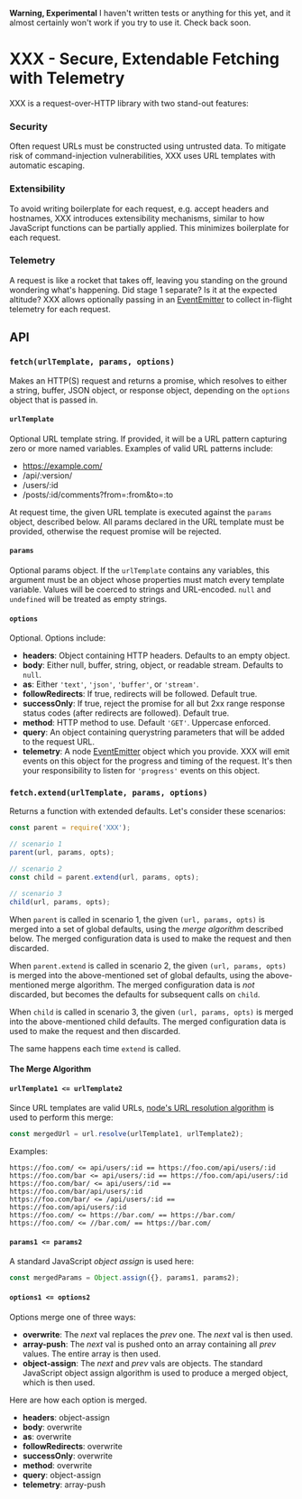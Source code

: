 **Warning, Experimental** I haven't written tests or anything for this yet, and it almost certainly won't work if you try to use it. Check back soon.

# XXX - Secure, Extendable Fetching with Telemetry

XXX is a request-over-HTTP library with two stand-out features:

### Security

Often request URLs must be constructed using untrusted data. To mitigate risk of command-injection vulnerabilities, XXX uses URL templates with automatic escaping.

### Extensibility

To avoid writing boilerplate for each request, e.g. accept headers and hostnames, XXX introduces extensibility mechanisms, similar to how JavaScript functions can be partially applied. This minimizes boilerplate for each request.

### Telemetry

A request is like a rocket that takes off, leaving you standing on the ground wondering what's happening. Did stage 1 separate? Is it at the expected altitude? XXX allows optionally passing in an [EventEmitter](https://nodejs.org/dist/latest-v4.x/docs/api/events.html#events_class_eventemitter) to collect in-flight telemetry for each request.

## API

### `fetch(urlTemplate, params, options)`

Makes an HTTP(S) request and returns a promise, which resolves to either a string, buffer, JSON object, or response object, depending on the `options` object that is passed in.

#### `urlTemplate`

Optional URL template string. If provided, it will be a URL pattern capturing zero or more named variables. Examples of valid URL patterns include:

 * https://example.com/
 * /api/:version/
 * /users/:id
 * /posts/:id/comments?from=:from&to=:to

At request time, the given URL template is executed against the `params` object, described below. All params declared in the URL template must be provided, otherwise the request promise will be rejected.

#### `params`

Optional params object. If the `urlTemplate` contains any variables, this argument must be an object whose properties must match every template variable. Values will be coerced to strings and URL-encoded. `null` and `undefined` will be treated as empty strings.

#### `options`

Optional. Options include:

 * **headers**: Object containing HTTP headers. Defaults to an empty object.
 * **body**: Either null, buffer, string, object, or readable stream. Defaults to `null`.
 * **as**: Either `'text'`, `'json'`, `'buffer'`, or `'stream'`.
 * **followRedirects**: If true, redirects will be followed. Default true.
 * **successOnly**: If true, reject the promise for all but 2xx range response status codes (after redirects are followed). Default true.
 * **method**: HTTP method to use. Default `'GET'`. Uppercase enforced.
 * **query**: An object containing querystring parameters that will be added to the request URL.
 * **telemetry**: A node [EventEmitter](https://nodejs.org/dist/latest-v4.x/docs/api/events.html#events_class_eventemitter) object which you provide. XXX will emit events on this object for the progress and timing of the request. It's then your responsibility to listen for `'progress'` events on this object.

### `fetch.extend(urlTemplate, params, options)`

Returns a function with extended defaults. Let's consider these scenarios:

```js
const parent = require('XXX');

// scenario 1
parent(url, params, opts);

// scenario 2
const child = parent.extend(url, params, opts);

// scenario 3
child(url, params, opts);
```

When `parent` is called in scenario 1, the given `(url, params, opts)` is merged into a set of global defaults, using the *merge algorithm* described below. The merged configuration data is used to make the request and then discarded.

When `parent.extend` is called in scenario 2, the given `(url, params, opts)` is merged into the above-mentioned set of global defaults, using the above-mentioned merge algorithm. The merged configuration data is *not* discarded, but becomes the defaults for subsequent calls on `child`.

When `child` is called in scenario 3, the given `(url, params, opts)` is merged into the above-mentioned child defaults. The merged configuration data is used to make the request and then discarded.

The same happens each time `extend` is called.

#### The Merge Algorithm

#### `urlTemplate1 <= urlTemplate2`

Since URL templates are valid URLs, [node's URL resolution algorithm](https://nodejs.org/dist/latest-v4.x/docs/api/url.html#url_url_resolve_from_to) is used to perform this merge:

```js
const mergedUrl = url.resolve(urlTemplate1, urlTemplate2);
```

Examples:

```
https://foo.com/ <= api/users/:id == https://foo.com/api/users/:id
https://foo.com/bar <= api/users/:id == https://foo.com/api/users/:id
https://foo.com/bar/ <= api/users/:id == https://foo.com/bar/api/users/:id
https://foo.com/bar/ <= /api/users/:id == https://foo.com/api/users/:id
https://foo.com/ <= https://bar.com/ == https://bar.com/
https://foo.com/ <= //bar.com/ == https://bar.com/
```

#### `params1 <= params2`

A standard JavaScript *object assign* is used here:

```js
const mergedParams = Object.assign({}, params1, params2);
```

#### `options1 <= options2`

Options merge one of three ways:

 * **overwrite**: The *next* val replaces the *prev* one. The *next* val is then used.
 * **array-push**: The *next* val is pushed onto an array containing all *prev* values. The entire array is then used.
 * **object-assign**: The *next* and *prev* vals are objects. The standard JavaScript object assign algorithm is used to produce a merged object, which is then used.

Here are how each option is merged.

 * **headers**: object-assign
 * **body**: overwrite
 * **as**: overwrite
 * **followRedirects**: overwrite
 * **successOnly**: overwrite
 * **method**: overwrite
 * **query**: object-assign
 * **telemetry**: array-push
